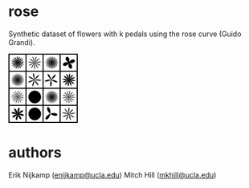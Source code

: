 # rose
Synthetic dataset of flowers with k pedals using the rose curve (Guido Grandi).

![rose](output/rose_batch.png)

# authors
Erik Nijkamp (enijkamp@ucla.edu)
Mitch Hill (mkhill@ucla.edu)
